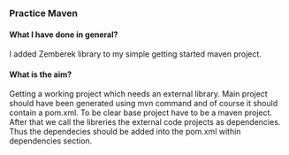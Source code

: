 ### Practice Maven

#### What I have done in general?
I added Zemberek library to my simple getting started maven project.

#### What is the aim?
Getting a working project which needs an external library. Main project should have been generated using mvn command and of course it should contain a pom.xml.
To be clear base project have to be a maven project. After that we call the libreries the external code projects as dependencies. Thus the dependecies should be added into the pom.xml within dependencies section.

